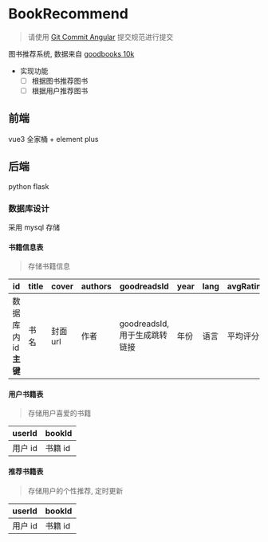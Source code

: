 # BookRecommend

> 请使用 [Git Commit Angular](https://juejin.cn/post/7126022242508472351) 提交规范进行提交

图书推荐系统, 数据来自 [goodbooks 10k](https://github.com/zygmuntz/goodbooks-10k)

- 实现功能
  - [ ] 根据图书推荐图书
  - [ ] 根据用户推荐图书

## 前端

vue3 全家桶 + element plus

## 后端

python flask

### 数据库设计

采用 mysql 存储

#### 书籍信息表

> 存储书籍信息

|id|title|cover|authors|goodreadsId|year|lang|avgRating|
|--|-----|-----|-------|-----------|----|----|---------|
|数据库内 id **主键**|书名|封面 url|作者|goodreadsId, 用于生成跳转链接|年份|语言|平均评分|

#### 用户书籍表

> 存储用户喜爱的书籍

|userId|bookId|
|------|------|
|用户 id|书籍 id|

#### 推荐书籍表

> 存储用户的个性推荐, 定时更新

|userId|bookId|
|------|------|
|用户 id|书籍 id|

